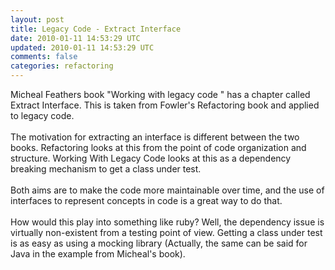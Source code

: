 ```yaml
---
layout: post
title: Legacy Code - Extract Interface
date: 2010-01-11 14:53:29 UTC
updated: 2010-01-11 14:53:29 UTC
comments: false
categories: refactoring
---
```


Micheal Feathers book "Working with legacy code " has a chapter called Extract Interface.  This is taken from Fowler's Refactoring book and applied to legacy code.<br /><br />The motivation for extracting an interface is different between the two books.  Refactoring looks at this from the point of code organization and structure.  Working With Legacy Code looks at this as a dependency breaking mechanism to get a class under test.<br /><br />Both aims are to make the code more maintainable over time, and the use of interfaces to represent concepts in code is a great way to do that.<br /><br />How would this play into something like ruby?  Well, the dependency issue is virtually non-existent from a testing point of view.  Getting a class under test is as easy as using a mocking library (Actually, the same can be said for Java in the example from Micheal's book).

